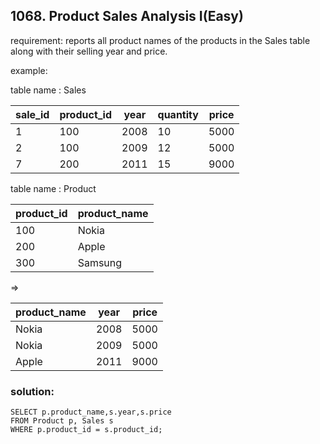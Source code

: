## 1068. Product Sales Analysis I(Easy)

requirement: 
reports all product names of the products in the Sales table along with their selling year and price.

example:

table name : Sales

| sale_id | product_id | year | quantity | price |
|---------|------------|------|----------|-------|
| 1       | 100        | 2008 | 10       | 5000  |
| 2       | 100        | 2009 | 12       | 5000  |
| 7       | 200        | 2011 | 15       | 9000  |

table name : Product

| product_id | product_name |
|------------|--------------|
| 100        | Nokia        |
| 200        | Apple        |
| 300        | Samsung      |

=>

| product_name | year  | price |
|--------------|-------|-------|
| Nokia        | 2008  | 5000  |
| Nokia        | 2009  | 5000  |
| Apple        | 2011  | 9000  |

### solution:

```
SELECT p.product_name,s.year,s.price
FROM Product p, Sales s
WHERE p.product_id = s.product_id;
```





